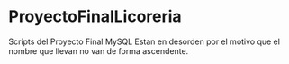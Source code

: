 # ProyectoFinalLicoreria
Scripts del Proyecto Final MySQL
Estan en desorden por el motivo que el nombre que llevan no van de forma ascendente.
